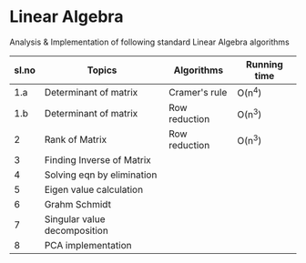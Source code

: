 # Linear Algebra

Analysis & Implementation of following standard Linear Algebra algorithms 

|sl.no| Topics | Algorithms | Running time
|-----------| ----------- | ----------- | ----------- |
|1.a| Determinant of matrix | Cramer's rule |  O(n<sup>4</sup>)|
|1.b| Determinant of matrix | Row reduction |  O(n<sup>3</sup>)|
|2| Rank of Matrix | Row reduction | O(n<sup>3</sup>) |
|3| Finding Inverse of Matrix |  |  |
|4|Solving eqn by elimination |  |  |
|5| Eigen value calculation |  |  |
|6| Grahm Schmidt |  |  |
|7|Singular value decomposition |  |  |
|8| PCA implementation |  |  |


